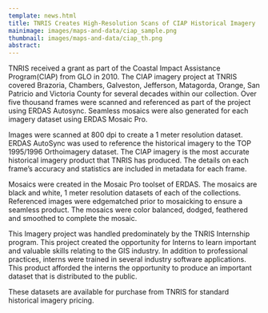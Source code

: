 ```yaml
---
template: news.html
title: TNRIS Creates High-Resolution Scans of CIAP Historical Imagery
mainimage: images/maps-and-data/ciap_sample.png
thumbnail: images/maps-and-data/ciap_th.png
abstract: 
---
```


TNRIS received a grant as part of the Coastal Impact Assistance Program(CIAP) from GLO in 2010. The CIAP imagery project at TNRIS covered Brazoria, Chambers, Galveston, Jefferson, Matagorda, Orange, San Patricio and Victoria County for several decades within our collection.  Over five thousand frames were scanned and referenced as part of the project using ERDAS Autosync.  Seamless mosaics were also generated for each imagery dataset using ERDAS Mosaic Pro.

Images were scanned at 800 dpi to create a 1 meter resolution dataset. ERDAS AutoSync was used to reference the historical imagery to the TOP 1995/1996 Orthoimagery dataset.   The CIAP imagery is the most accurate historical imagery product that TNRIS has produced.  The details on each frame’s accuracy and statistics are included in metadata for each frame.

Mosaics were created in the Mosaic Pro toolset of ERDAS.  The mosaics are black and white, 1 meter resolution datasets of each of the collections.  Referenced images were edgematched prior to mosaicking to ensure a seamless product. The mosaics were color balanced, dodged, feathered and smoothed to complete the mosaic.  

This Imagery project was handled predominately by the TNRIS Internship program. This project created the opportunity for Interns to learn important and valuable skills relating to the GIS industry. In addition to professional practices, interns were trained in several industry software applications. This product afforded the interns the opportunity to produce an important dataset that is distributed to the public.

These datasets are available for purchase from TNRIS for standard historical imagery pricing.

 


